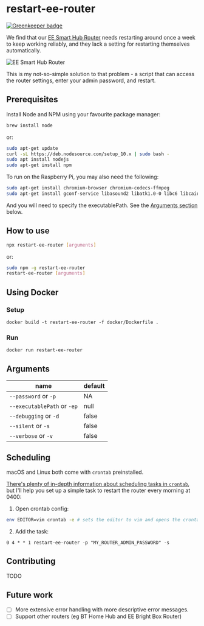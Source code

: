 # restart-ee-router

[![Greenkeeper badge](https://badges.greenkeeper.io/georgegillams/restart-ee-router.svg)](https://greenkeeper.io/)

We find that our [EE Smart Hub Router](https://shop.ee.co.uk/broadband/smart-hub) needs restarting around once a week to keep working reliably, and they lack a setting for restarting themselves automatically.

![EE Smart Hub Router](https://shop.ee.co.uk/content/dam/everything-everywhere/images/SHOP/Broadband/smart-hub-HBB-device-1x1.jpg.eeimg.480.480.medium.jpg/1533028192465.jpg)

This is my not-so-simple solution to that problem - a script that can access the router settings, enter your admin password, and restart.

## Prerequisites
Install Node and NPM using your favourite package manager:
```bash
brew install node
```
or:
```bash
sudo apt-get update
curl -sL https://deb.nodesource.com/setup_10.x | sudo bash -
sudo apt install nodejs
sudo apt-get install npm
```

To run on the Raspberry Pi, you may also need the following:
```bash
sudo apt-get install chromium-browser chromium-codecs-ffmpeg
sudo apt-get install gconf-service libasound2 libatk1.0-0 libc6 libcairo2 libcups2 libdbus-1-3 libexpat1 libfontconfig1 libgcc1 libgconf-2-4 libgdk-pixbuf2.0-0 libglib2.0-0 libgtk-3-0 libnspr4 libpango-1.0-0 libpangocairo-1.0-0 libstdc++6 libx11-6 libx11-xcb1 libxcb1 libxcomposite1 libxcursor1 libxdamage1 libxext6 libxfixes3 libxi6 libxrandr2 libxrender1 libxss1 libxtst6 ca-certificates fonts-liberation libappindicator1 libnss3 lsb-release xdg-utils wget
```
And you will need to specify the executablePath. See the [Arguments section](#arguments) below.

## How to use
```bash
npx restart-ee-router [arguments]
```
or:
```bash
sudo npm -g restart-ee-router
restart-ee-router [arguments]
```

## Using Docker

### Setup
```
docker build -t restart-ee-router -f docker/Dockerfile .
```

### Run
```
docker run restart-ee-router
```

## Arguments

| name                         | default |
| ---------------------------- | ------- |
| `--password` or `-p`         | NA      |
| `--executablePath` or `-ep`  | null    |
| `--debugging` or `-d`        | false   |
| `--silent` or `-s`           | false   |
| `--verbose` or `-v`          | false   |



## Scheduling
macOS and Linux both come with `crontab` preinstalled.

[There's plenty of in-depth information about scheduling tasks in `crontab`](https://ole.michelsen.dk/blog/schedule-jobs-with-crontab-on-mac-osx.html), but I'll help you set up a simple task to restart the router every morning at 0400:

1. Open crontab config:
```bash
env EDITOR=vim crontab -e # sets the editor to vim and opens the crontab config
```

2. Add the task:
```crontab
0 4 * * 1 restart-ee-router -p "MY_ROUTER_ADMIN_PASSWORD" -s
```
## Contributing
 TODO

## Future work

 - [ ] More extensive error handling with more descriptive error messages.
 - [ ] Support other routers (eg BT Home Hub and EE Bright Box Router)
